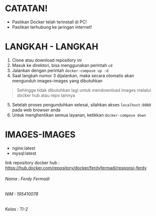 # CATATAN!
- Pastikan Docker telah terinstall di PC!
- Pastikan terhubung ke jaringan internet!

# LANGKAH - LANGKAH
1. Clone atau download repository ini
2. Masuk ke direktori, bisa menggunakan perintah `cd`
3. Jalankan dengan perintah `docker-compose up -d`
4. Saat langkah nomor 3 dijalankan, maka secara otomatis akan mengunduh images-images yang dibutuhkan
> Sehingga tidak dibutuhkan lagi untuk mendownload images melalui docker hub atau repo lainnya
5. Setelah proses pengunduhkan selesai, silahkan akses `localhost:8080` pada web browser anda
6. Untuk menghentikan semua layanan, ketikkan `docker-compose down`

# IMAGES-IMAGES
- nginx:latest
- mysql:latest

link repository docker hub : https://hub.docker.com/repository/docker/ferdyfermadi/responsi-ferdy

###### Nama : Ferdy Fermadi
###### NIM : 195410078
###### Kelas : TI-2
